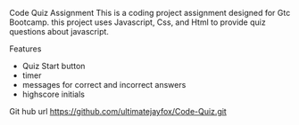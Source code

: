 Code Quiz Assignment
This is a coding project assignment designed for Gtc Bootcamp.
this project uses Javascript, Css, and Html to provide quiz questions about javascript.

Features
- Quiz Start button
- timer
- messages for correct and incorrect answers
- highscore initials

Git hub url
https://github.com/ultimatejayfox/Code-Quiz.git